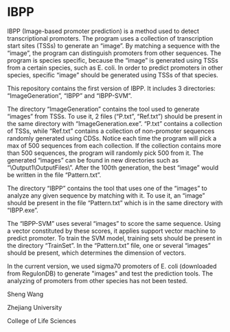 # IBPP


  IBPP (Image-based promoter prediction) is a method used to detect transcriptional promoters. The program uses a collection of transcription start sites (TSSs) to generate an “image”. By matching a sequence with the “image”, the program can distinguish promoters from other sequences. The program is species specific, because the “image” is generated using TSSs from a certain species, such as E. coli. In order to predict promoters in other species, specific “image” should be generated using TSSs of that species.

  This repository contains the first version of IBPP. It includes 3 directories: “ImageGeneration”, “IBPP” and “IBPP-SVM”. 

  The directory “ImageGeneration” contains the tool used to generate “images” from TSSs. To use it, 2 files (“P.txt”, “Ref.txt”) should be present in the same directory with “ImageGeneration.exe”. “P.txt” contains a collection of TSSs, while “Ref.txt” contains a collection of non-promoter sequences randomly generated using CDSs. Notice each time the program will pick a max of 500 sequences from each collection. If the collection contains more than 500 sequences, the program will randomly pick 500 from it. The generated “images” can be found in new directories such as “\Output1\OutputFiles\”. After the 100th generation, the best “image” would be written in the file “Pattern.txt”.

  The directory “IBPP” contains the tool that uses one of the “images” to analyze any given sequence by matching with it. To use it, an “image” should be present in the file “Pattern.txt” which is in the same directory with “IBPP.exe”. 

  The “IBPP-SVM” uses several “images” to score the same sequence. Using a vector constituted by these scores, it applies support vector machine to predict promoter. To train the SVM model, training sets should be present in the directory “TrainSet”. In the “Pattern.txt” file, one or several “images” should be present, which determines the dimension of vectors.


  In the current version, we used sigma70 promoters of E. coli (downloaded from RegulonDB) to generate "images" and test the prediction tools. The analyzing of promoters from other species has not been tested.


Sheng Wang

Zhejiang University

College of Life Sciences
